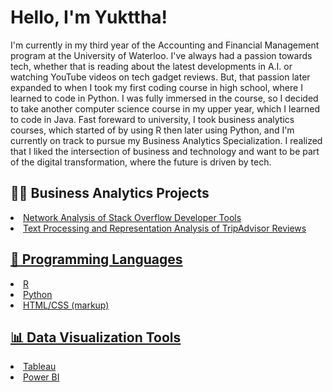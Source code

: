 <!DOCTYPE html>
<html lang="en">
  
  <head>
      <meta name="google-site-verification" content="DvWw9i2KXk781rQ6MUAHCqICL7C7vi09zQaYT1Xgof8" />
  </head>
  
  <body>
    <h1>Hello, I'm Yukttha! </h1>
    <p>I'm currently in my third year of the Accounting and Financial Management program at the University of Waterloo. I've always had a passion towards tech, whether that is reading about the latest developments in A.I. or watching YouTube videos on tech gadget reviews. But, that passion later expanded to when I took my first coding course in high school, where I learned to code in Python. I was fully immersed in the course, so I decided to take another computer science course in my upper year, which I learned to code in Java. Fast foreward to university, I took business analytics courses, which started of by using R then later using Python, and I'm currently on track to pursue my Business Analytics Specialization. I realized that I liked the intersection of business and technology and want to be part of the digital transformation, where the future is driven by tech.</p>

  <h2>👩‍💻 Business Analytics Projects</h2>
  <li><a href="https://github.com/Yukttha/Stack-Overflow_Developer-Tools_Analysis.git"> Network Analysis of Stack Overflow Developer Tools </a> </li>
  <li><a href="https://github.com/Yukttha/TripAdvisor-Reviews-Analysis">Text Processing and Representation Analysis of TripAdvisor Reviews</li>
    
  <h2>📄 Programming Languages</h2>
  <li>R</li>
  <li>Python</li>
  <li>HTML/CSS (markup)</li>

  <h2>📊 Data Visualization Tools</h2>
  <li>Tableau</li>
  <li>Power BI</li>
    
  </body>
</html>
